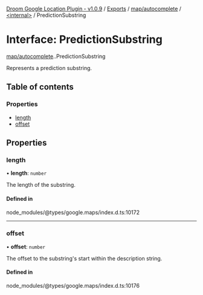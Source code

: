 [Droom Google Location Plugin - v1.0.9](../README.md) / [Exports](../modules.md) / [map/autocomplete](../modules/map_autocomplete.md) / [<internal\>](../modules/map_autocomplete._internal_.md) / PredictionSubstring

# Interface: PredictionSubstring

[map/autocomplete](../modules/map_autocomplete.md).[<internal>](../modules/map_autocomplete._internal_.md).PredictionSubstring

Represents a prediction substring.

## Table of contents

### Properties

- [length](map_autocomplete._internal_.PredictionSubstring.md#length)
- [offset](map_autocomplete._internal_.PredictionSubstring.md#offset)

## Properties

### length

• **length**: `number`

The length of the substring.

#### Defined in

node_modules/@types/google.maps/index.d.ts:10172

___

### offset

• **offset**: `number`

The offset to the substring&#39;s start within the description string.

#### Defined in

node_modules/@types/google.maps/index.d.ts:10176
